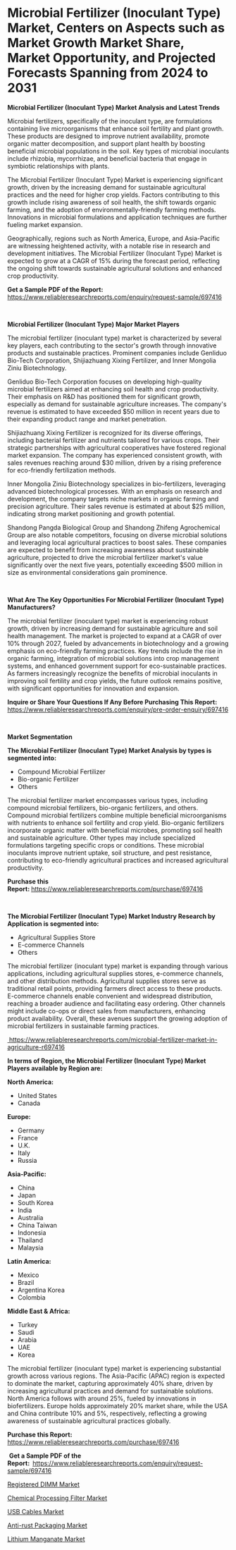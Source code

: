 <p><h1>Microbial Fertilizer (Inoculant Type) Market, Centers on Aspects such as Market Growth Market Share, Market Opportunity, and Projected Forecasts Spanning from 2024 to 2031</h1></p><p><strong>Microbial Fertilizer (Inoculant Type) Market Analysis and Latest Trends</strong></p>
<p><p>Microbial fertilizers, specifically of the inoculant type, are formulations containing live microorganisms that enhance soil fertility and plant growth. These products are designed to improve nutrient availability, promote organic matter decomposition, and support plant health by boosting beneficial microbial populations in the soil. Key types of microbial inoculants include rhizobia, mycorrhizae, and beneficial bacteria that engage in symbiotic relationships with plants.</p><p>The Microbial Fertilizer (Inoculant Type) Market is experiencing significant growth, driven by the increasing demand for sustainable agricultural practices and the need for higher crop yields. Factors contributing to this growth include rising awareness of soil health, the shift towards organic farming, and the adoption of environmentally-friendly farming methods. Innovations in microbial formulations and application techniques are further fueling market expansion. </p><p>Geographically, regions such as North America, Europe, and Asia-Pacific are witnessing heightened activity, with a notable rise in research and development initiatives. The Microbial Fertilizer (Inoculant Type) Market is expected to grow at a CAGR of 15% during the forecast period, reflecting the ongoing shift towards sustainable agricultural solutions and enhanced crop productivity.</p></p>
<p><strong>Get a Sample PDF of the Report:&nbsp;</strong> <a href="https://www.reliableresearchreports.com/enquiry/request-sample/697416?utm_campaign=3&utm_medium=2&utm_source=Github&utm_content=ia&utm_term=29092024&utm_id=microbial-fertilizer-inoculant-type">https://www.reliableresearchreports.com/enquiry/request-sample/697416</a></p>
<p>&nbsp;</p>
<p><strong>Microbial Fertilizer (Inoculant Type) Major Market Players</strong></p>
<p><p>The microbial fertilizer (inoculant type) market is characterized by several key players, each contributing to the sector's growth through innovative products and sustainable practices. Prominent companies include Genliduo Bio-Tech Corporation, Shijiazhuang Xixing Fertilizer, and Inner Mongolia Ziniu Biotechnology.</p><p>Genliduo Bio-Tech Corporation focuses on developing high-quality microbial fertilizers aimed at enhancing soil health and crop productivity. Their emphasis on R&D has positioned them for significant growth, especially as demand for sustainable agriculture increases. The company's revenue is estimated to have exceeded $50 million in recent years due to their expanding product range and market penetration.</p><p>Shijiazhuang Xixing Fertilizer is recognized for its diverse offerings, including bacterial fertilizer and nutrients tailored for various crops. Their strategic partnerships with agricultural cooperatives have fostered regional market expansion. The company has experienced consistent growth, with sales revenues reaching around $30 million, driven by a rising preference for eco-friendly fertilization methods.</p><p>Inner Mongolia Ziniu Biotechnology specializes in bio-fertilizers, leveraging advanced biotechnological processes. With an emphasis on research and development, the company targets niche markets in organic farming and precision agriculture. Their sales revenue is estimated at about $25 million, indicating strong market positioning and growth potential.</p><p>Shandong Pangda Biological Group and Shandong Zhifeng Agrochemical Group are also notable competitors, focusing on diverse microbial solutions and leveraging local agricultural practices to boost sales. These companies are expected to benefit from increasing awareness about sustainable agriculture, projected to drive the microbial fertilizer market's value significantly over the next five years, potentially exceeding $500 million in size as environmental considerations gain prominence.</p></p>
<p>&nbsp;</p>
<p><strong>What Are The Key Opportunities For Microbial Fertilizer (Inoculant Type) Manufacturers?</strong></p>
<p><p>The microbial fertilizer (inoculant type) market is experiencing robust growth, driven by increasing demand for sustainable agriculture and soil health management. The market is projected to expand at a CAGR of over 10% through 2027, fueled by advancements in biotechnology and a growing emphasis on eco-friendly farming practices. Key trends include the rise in organic farming, integration of microbial solutions into crop management systems, and enhanced government support for eco-sustainable practices. As farmers increasingly recognize the benefits of microbial inoculants in improving soil fertility and crop yields, the future outlook remains positive, with significant opportunities for innovation and expansion.</p></p>
<p><strong>Inquire or Share Your Questions If Any Before Purchasing This Report:</strong> <a href="https://www.reliableresearchreports.com/enquiry/pre-order-enquiry/697416?utm_campaign=3&utm_medium=2&utm_source=Github&utm_content=ia&utm_term=29092024&utm_id=microbial-fertilizer-inoculant-type">https://www.reliableresearchreports.com/enquiry/pre-order-enquiry/697416</a></p>
<p>&nbsp;</p>
<p><strong>Market Segmentation</strong></p>
<p><strong>The Microbial Fertilizer (Inoculant Type) Market Analysis by types is segmented into:</strong></p>
<p><ul><li>Compound Microbial Fertilizer</li><li>Bio-organic Fertilizer</li><li>Others</li></ul></p>
<p><p>The microbial fertilizer market encompasses various types, including compound microbial fertilizers, bio-organic fertilizers, and others. Compound microbial fertilizers combine multiple beneficial microorganisms with nutrients to enhance soil fertility and crop yield. Bio-organic fertilizers incorporate organic matter with beneficial microbes, promoting soil health and sustainable agriculture. Other types may include specialized formulations targeting specific crops or conditions. These microbial inoculants improve nutrient uptake, soil structure, and pest resistance, contributing to eco-friendly agricultural practices and increased agricultural productivity.</p></p>
<p><strong>Purchase this Report:&nbsp;</strong><a href="https://www.reliableresearchreports.com/purchase/697416?utm_campaign=3&utm_medium=2&utm_source=Github&utm_content=ia&utm_term=29092024&utm_id=microbial-fertilizer-inoculant-type">https://www.reliableresearchreports.com/purchase/697416</a></p>
<p>&nbsp;</p>
<p><strong>The Microbial Fertilizer (Inoculant Type) Market Industry Research by Application is segmented into:</strong></p>
<p><ul><li>Agricultural Supplies Store</li><li>E-commerce Channels</li><li>Others</li></ul></p>
<p><p>The microbial fertilizer (inoculant type) market is expanding through various applications, including agricultural supplies stores, e-commerce channels, and other distribution methods. Agricultural supplies stores serve as traditional retail points, providing farmers direct access to these products. E-commerce channels enable convenient and widespread distribution, reaching a broader audience and facilitating easy ordering. Other channels might include co-ops or direct sales from manufacturers, enhancing product availability. Overall, these avenues support the growing adoption of microbial fertilizers in sustainable farming practices.</p></p>
<p><a href="https://www.reliableresearchreports.com/microbial-fertilizer-market-in-agriculture-r697416?utm_campaign=3&utm_medium=2&utm_source=Github&utm_content=ia&utm_term=29092024&utm_id=microbial-fertilizer-inoculant-type">&nbsp;https://www.reliableresearchreports.com/microbial-fertilizer-market-in-agriculture-r697416</a></p>
<p><strong>In terms of Region, the Microbial Fertilizer (Inoculant Type) Market Players available by Region are:</strong></p>
<p>
    <p> <strong> North America: </strong>
        <ul>
            <li>United States</li>
            <li>Canada</li>
        </ul>
        </p> 
    <p> <strong> Europe: </strong>
        <ul>
            <li>Germany</li>
            <li>France</li>
            <li>U.K.</li>
            <li>Italy</li>
            <li>Russia</li>
        </ul>
        </p> 
    <p> <strong> Asia-Pacific: </strong>
        <ul>
            <li>China</li>
            <li>Japan</li>
            <li>South Korea</li>
            <li>India</li>
            <li>Australia</li>
            <li>China Taiwan</li>
            <li>Indonesia</li>
            <li>Thailand</li>
            <li>Malaysia</li>
        </ul>
        </p> 
    <p> <strong> Latin America: </strong>
        <ul>
            <li>Mexico</li>
            <li>Brazil</li>
            <li>Argentina Korea</li>
            <li>Colombia</li>
        </ul>
        </p> 
    <p> <strong> Middle East & Africa: </strong>
        <ul>
            <li>Turkey</li>
            <li>Saudi</li>
            <li>Arabia</li>
            <li>UAE</li>
            <li>Korea</li>
        </ul>
    </p>
    </p>
<p><p>The microbial fertilizer (inoculant type) market is experiencing substantial growth across various regions. The Asia-Pacific (APAC) region is expected to dominate the market, capturing approximately 40% share, driven by increasing agricultural practices and demand for sustainable solutions. North America follows with around 25%, fueled by innovations in biofertilizers. Europe holds approximately 20% market share, while the USA and China contribute 10% and 5%, respectively, reflecting a growing awareness of sustainable agricultural practices globally.</p></p>
<p><strong>Purchase this Report: </strong><a href="https://www.reliableresearchreports.com/purchase/697416?utm_campaign=3&utm_medium=2&utm_source=Github&utm_content=ia&utm_term=29092024&utm_id=microbial-fertilizer-inoculant-type">https://www.reliableresearchreports.com/purchase/697416</a></p>
<p>&nbsp;<strong>Get a Sample PDF of the Report:&nbsp;&nbsp;</strong><a href="https://www.reliableresearchreports.com/enquiry/request-sample/697416?utm_campaign=3&utm_medium=2&utm_source=Github&utm_content=ia&utm_term=29092024&utm_id=microbial-fertilizer-inoculant-type">https://www.reliableresearchreports.com/enquiry/request-sample/697416</a></p>
<p><strong></strong></p>
<p><p><a href="https://issuu.com/reportprime-2/docs/registered-dimm-market-size-2030.pp_b5812c1c5bdacf?utm_campaign=3&utm_medium=2&utm_source=Github&utm_content=ia&utm_term=29092024&utm_id=microbial-fertilizer-inoculant-type">Registered DIMM Market</a></p><p><a href="https://github.com/WayneGriffin411/Market-Research-Report-List-1/blob/main/chemical-processing-filter-market.md?utm_campaign=3&utm_medium=2&utm_source=Github&utm_content=ia&utm_term=29092024&utm_id=microbial-fertilizer-inoculant-type">Chemical Processing Filter Market</a></p><p><a href="https://issuu.com/reportprime-2/docs/usb-cables-market-size-2030.pptx_00a30ab632e2df?utm_campaign=3&utm_medium=2&utm_source=Github&utm_content=ia&utm_term=29092024&utm_id=microbial-fertilizer-inoculant-type">USB Cables Market</a></p><p><a href="https://github.com/lambertr3e8v/Market-Research-Report-List-1/blob/main/anti-rust-packaging-market.md?utm_campaign=3&utm_medium=2&utm_source=Github&utm_content=ia&utm_term=29092024&utm_id=microbial-fertilizer-inoculant-type">Anti-rust Packaging Market</a></p><p><a href="https://www.linkedin.com/pulse/insights-lithium-manganate-market-share-competitive-landscape-qtb6c?utm_campaign=3&utm_medium=2&utm_source=Github&utm_content=ia&utm_term=29092024&utm_id=microbial-fertilizer-inoculant-type">Lithium Manganate Market</a></p></p>